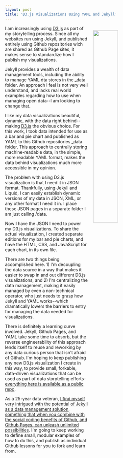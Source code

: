 ```yaml
---
layout: post
title: 'D3.js Visualizations Using YAML and Jekyll'
---
```

<p><a href="http://d3.js.yaml.jekyll.apievangelist.com/bar-chart/"><img style="padding: 15px;" src="http://d3.js.yaml.jekyll.apievangelist.com/images/d3-js-bar-chart.png" alt="" width="40%" align="right" /></a></p>
<p>I am increasingly using <a href="http://d3js.org/">D3.js</a> as part of my storytelling process. Since all my websites run using Jekyll, and published entirely using Github repositories wich are shared as Github Page sites, it makes sense to standardize how I publish my visualizations.</p>
<p>Jekyll provides a wealth of data management tools, including the ability to manage YAML dta stores in the _data folder. An approach I feel is not very well understand, and lacks real world examples regarding how to use when managing open data--I am looking to change that.</p>
<p>I like my data visualizations beautiful, dynamic, with the data right behind--making <a href="https://d3js.org/">D3.js</a> the obvious choice. For this work, I took data intended for use as a bar and pie chart&nbsp;and published as YAML to this Github repositories _data folder. This approach to centrally storing machine-readable data, in the simple, more readable YAML format, makes the data behind visualizations much more accessible in my opinion.</p>
<script src="https://gist.github.com/kinlane/0ee5a0eff2de2038dc3b69b88f563097.js"></script>
<p>The problem with using D3.js visualization&nbsp;is that I need it in JSON format. Thankfully, using Jekyll and Liquid, I can easily establish dynamic versions of my data in JSON, XML, or any other format I need it in. I place these JSON pages in a separate folder I am just calling /data.</p>
<script src="https://gist.github.com/kinlane/148fd30889a79d324bd21e7c271cbb5b.js"></script>
<p>Now I have the JSON I need to power my D3.js visualizations. To share the actual visualization, I created separate editions for my bar and pie charts, and have the HTML, CSS, and JavaScript for each chart, in its own file.</p>
<script src="https://gist.github.com/kinlane/27a4628dbb9c3f4392b2efb8d7500366.js"></script>
<p>There are two things being accomplished here. 1) I'm decoupling the data source in a way that makes it easier to swap in and out different D3.js visualizations, and 2) I'm centralizing the data management, making it easily managed by even a non-technical operator, who just needs to grasp how Jekyll and YAML works--which dramatically lowers the barriers to entry for managing the data needed for visualizations.</p>
<p>There is definitely a learning curve involved. Jekyll, Github Pages, and YAML take some time to absorb, but the reverse engineerability of this approach lends itself to reuse&nbsp;and reworking by any data curious person that isn't afraid of Github. I'm hoping to keep publishing any new D3.js visualization I create in this way, to provide small, forkable, data-driven visualizations that can be used as part of data storytelling efforts-<a href="https://github.com/kinlane/d3-js-using-yaml-jekyll">everything here is available as a public repo</a>.</p>
<p>As a 25-year data veteran, <a href="http://kinlane.com/2016/08/15/using-github-repos-and-jekyll-as-a-data-store/">I find myself very intrigued with the potential of Jekyll as a data management solution, something that when you combine with the social coding benefits of Github, and Github Pages, can unleash unlimited possibilities</a>. I'm going to keep working to define small, modular examples of how to do this, and publish as individual Github lessons for you to fork and learn from.</p>